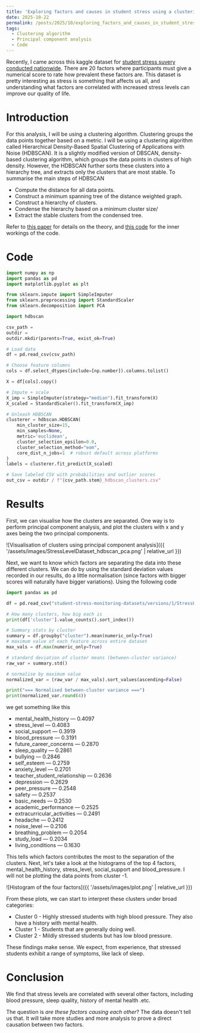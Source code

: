 ```yaml
---
title: 'Exploring factors and causes in student stress using a clustering algorithm'
date: 2025-10-22
permalink: /posts/2025/10/exploring_factors_and_causes_in_student_stress/
tags:
  - Clustering algorithm
  - Principal component analysis
  - Code
---
```


Recently, I came across this kaggle dataset for [student stress suvery conducted nationwide](https://www.kaggle.com/datasets/mdsultanulislamovi/student-stress-monitoring-datasets/data). There are 20 factors where participants must give a numerical score to rate how prevalent these factors are. This dataset is pretty interesting as stress is something that affects us all, and understanding what factors are correlated with increased stress levels can improve our quality of life.

# Introduction

For this analysis, I will be using a clustering algorithm. Clustering groups the data points together based on a metric. I will be using a clustering algorithm called Hierarchical Density-Based Spatial Clustering of Applications with Noise (HDBSCAN). It is a slightly modified version of DBSCAN, density-based clustering algorithm, which groups the data points in clusters of high density. However, the HDBSCAN further sorts these clusters into a hierarchy tree, and extracts only the clusters that are most stable. To summarise the main steps of HDBSCAN
- Compute the distance for all data points.
- Construct a minimum spanning tree of the distance weighted graph. 
- Construct a hierarchy of clusters.
- Condense the hierarchy based on a minimum cluster size/
- Extract the stable clusters from the condensed tree. 


Refer to [this paper](https://link.springer.com/chapter/10.1007/978-3-642-37456-2_14) for details on the theory, and [this code](https://hdbscan.readthedocs.io/en/latest/basic_hdbscan.html) for the inner workings of the code.


# Code

```python
import numpy as np
import pandas as pd
import matplotlib.pyplot as plt

from sklearn.impute import SimpleImputer
from sklearn.preprocessing import StandardScaler
from sklearn.decomposition import PCA

import hdbscan

csv_path = 
outdir = 
outdir.mkdir(parents=True, exist_ok=True)

# Load data
df = pd.read_csv(csv_path)

# Choose feature columns
cols = df.select_dtypes(include=[np.number]).columns.tolist()

X = df[cols].copy()

# Impute + scale
X_imp = SimpleImputer(strategy="median").fit_transform(X)
X_scaled = StandardScaler().fit_transform(X_imp)

# Unleash HDBSCAN
clusterer = hdbscan.HDBSCAN(
    min_cluster_size=15,
    min_samples=None,
    metric='euclidean',
    cluster_selection_epsilon=0.0,
    cluster_selection_method="eom",
    core_dist_n_jobs=1  # robust default across platforms
)
labels = clusterer.fit_predict(X_scaled)

# Save labeled CSV with probabilities and outlier scores
out_csv = outdir / f"{csv_path.stem}_hdbscan_clusters.csv"
```

# Results

First, we can visualise how the clusters are separated. One way is to perform principal component analysis, and plot the clusters with x and y axes being the two principal components.

![Visualisation of clusters using principal component analysis]({{ '/assets/images/StressLevelDataset_hdbscan_pca.png' | relative_url }})


Next, we want to know which factors are separating the data into these different clusters. We can do by using the standard deviation values recorded in our results, do a little normalisation (since factors with bigger scores will naturally have bigger variations). Using the following code

```python
import pandas as pd

df = pd.read_csv("student-stress-monitoring-datasets/versions/1/StressLevelDataset_hdbscan_clusters.csv")

# How many clusters, how big each is
print(df['cluster'].value_counts().sort_index())

# Summary stats by cluster
summary = df.groupby("cluster").mean(numeric_only=True)
# maximum value of each feature across entire dataset
max_vals = df.max(numeric_only=True)

# standard deviation of cluster means (between-cluster variance)
raw_var = summary.std()

# normalise by maximum value
normalized_var = (raw_var / max_vals).sort_values(ascending=False)

print("=== Normalised between-cluster variance ===")
print(normalized_var.round(4))
```

we get something like this

- mental_health_history — 0.4097
- stress_level — 0.4083
- social_support — 0.3919
- blood_pressure — 0.3191
- future_career_concerns — 0.2870
- sleep_quality — 0.2861
- bullying — 0.2846
- self_esteem — 0.2759
- anxiety_level — 0.2701
- teacher_student_relationship — 0.2636
- depression — 0.2629
- peer_pressure — 0.2548
- safety — 0.2537
- basic_needs — 0.2530
- academic_performance — 0.2525
- extracurricular_activities — 0.2491
- headache — 0.2412
- noise_level — 0.2106
- breathing_problem — 0.2054
- study_load — 0.2034
- living_conditions — 0.1630

This tells which factors contributes the most to the separation of the clusters. Next, let's take a look at the histograms of the top 4 factors, mental_health_history, stress_level, social_support and blood_pressure. I will not be plotting the data points from cluster -1. 

![Histogram of the four factors]({{ '/assets/images/plot.png' | relative_url }})

From these plots, we can start to interpret these clusters under broad categories:
- Cluster 0 - Highly stressed students with high blood pressure. They also have a history with mental health.
- Cluster 1 - Students that are generally doing well.
- Cluster 2 - Mildly stressed students but has low blood pressure.

These findings make sense. We expect, from experience, that stressed students exhibit a range of symptoms, like lack of sleep.

# Conclusion

We find that stress levels are correlated with several other factors, including blood pressure, sleep quality, history of mental health .etc.

The question is *are these factors causing each other*? The data doesn't tell us that. It will take more studies and more analysis to prove a direct causation between two factors.
